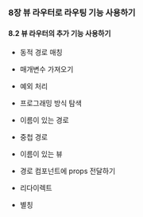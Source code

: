 ### 8장 뷰 라우터로 라우팅 기능 사용하기

#### 8.2 뷰 라우터의 추가 기능 사용하기

- 동적 경로 매칭

- 매개변수 가져오기

- 예외 처리

- 프로그래밍 방식 탐색

- 이름이 있는 경로

- 중첩 경로

- 이름이 있는 뷰

- 경로 컴포넌트에 props 전달하기

- 리다이렉트

- 별칭
